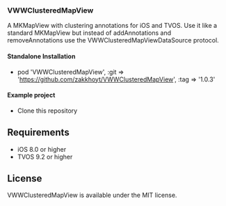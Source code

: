 ### VWWClusteredMapView
A MKMapView with clustering annotations for iOS and TVOS. Use it like a standard MKMapView but instead of addAnnotations and removeAnnotations use the VWWClusteredMapViewDataSource protocol. 

#### Standalone Installation
- pod 'VWWClusteredMapView', :git => 'https://github.com/zakkhoyt/VWWClusteredMapView', :tag => '1.0.3'

#### Example project
- Clone this repository

## Requirements
- iOS 8.0 or higher 
- TVOS 9.2 or higher

## License
VWWClusteredMapView is available under the MIT license.
